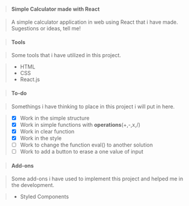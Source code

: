 > #### Simple Calculator made with **React**

> A simple calculator application in web using React that i have made.
> Sugestions or ideas, tell me!

> #### Tools

> Some tools that i have utilized in this project.

> - HTML
> - CSS
> - React.js

> #### To-do

> Somethings i have thinking to place in this project i will put in here.

> - [x] Work in the simple structure
> - [x] Work in simple functions with **operations**(+,-,x,/)
> - [x] Work in clear function
> - [x] Work in the style
> - [ ] Work to change the function eval() to another solution
> - [ ] Work to add a button to erase a one value of input

> #### Add-ons

> Some add-ons i have used to implement this project and helped me in the development.

> - Styled Components
